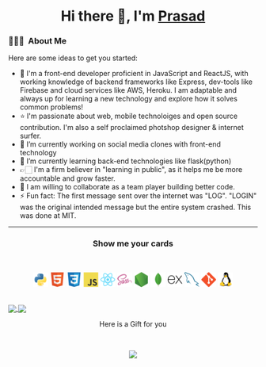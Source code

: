 <h1 align="center">Hi there 👋, I'm  <a href="https://taurusilver7.github.io/profile/">Prasad</a></h1>
<h3> 👨🏻‍💻 &nbsp;About Me </h3>

Here are some ideas to get you started:
- 📍 I'm a front-end developer proficient in JavaScript and ReactJS, with working knowledge of backend frameworks like Express, dev-tools like Firebase and cloud services like AWS, Heroku. I am adaptable and always up for learning a new technology and explore how it solves common problems!
- ⭐ I'm passionate about web, mobile technoloiges and open source contribution. I'm also a self proclaimed photshop designer & internet surfer.
- 🔭 I’m currently working on social media clones with front-end technology
- 🌱 I’m currently learning back-end technologies like flask(python)
- 👉🏻 I'm a firm believer in "learning in public", as it helps me be more accountable and grow faster.
- 👯 I am willing to collaborate as a team player building better code.
- ⚡ Fun fact: The first message sent over the internet was "LOG". "LOGIN" was the original intended message but the entire system crashed. This was done at MIT.

<hr>
<h3 align="center">Show me your cards</h3>
<br>

<p align="center">
<img src=https://raw.githubusercontent.com/devicons/devicon/master/icons/python/python-original.svg alt=python width="30" height="30"/>
<img src=https://raw.githubusercontent.com/devicons/devicon/master/icons/html5/html5-original.svg alt=html5 width="30" height="30"/>
<img src=https://raw.githubusercontent.com/devicons/devicon/master/icons/css3/css3-original.svg alt=css3 width="30" height="30"/>
<img src=https://raw.githubusercontent.com/devicons/devicon/master/icons/javascript/javascript-original.svg alt=javascript width="30" height="30"/>
<img src=https://raw.githubusercontent.com/devicons/devicon/master/icons/react/react-original.svg alt=react width="30" height="30"/>
<img src=https://raw.githubusercontent.com/devicons/devicon/master/icons/sass/sass-original.svg alt=sass width="30" height="30"/>
<img src=https://raw.githubusercontent.com/devicons/devicon/master/icons/nodejs/nodejs-original.svg alt=nodejs width="30" height="30"/>
<img src=https://raw.githubusercontent.com/devicons/devicon/master/icons/mongodb/mongodb-original.svg alt=mongodb width="30" height="30"/>
<img src=https://raw.githubusercontent.com/devicons/devicon/master/icons/express/express-original.svg alt=express width="30" height="30"/>
<img src=https://raw.githubusercontent.com/devicons/devicon/master/icons/mysql/mysql-original.svg alt=express width="30" height="30"/>
<img src=https://raw.githubusercontent.com/devicons/devicon/master/icons/git/git-original.svg alt=git width="30" height="30"/>
<img src=https://raw.githubusercontent.com/devicons/devicon/master/icons/linux/linux-original.svg alt=linux width="30" height="30"/>
</p>
<br/>

<a href="https://github.com/AVS1508">
  <img align="center" height="150em" src="https://github-readme-stats.vercel.app/api?username=taurusilver7&theme=buefy&show_icons=true" />
  <img align="center" height="150em" src="https://github-readme-stats.vercel.app/api/top-langs/?username=taurusilver7&theme=buefy&layout=compact" />
</a>

<br/>
<p align="center">
    Here is a Gift for you
</p>
<br>
<p align="center">
    <img width="500" src="https://camo.githubusercontent.com/63f8c9cac63c534e42b7e1c3ae4732db7618e6768027885522c47ee8e6d3e230/68747470733a2f2f6769746875622d726561646d652d71756f7465732e6865726f6b756170702e636f6d2f71756f74653f7468656d653d6f6e656461726b26616e696d6174696f6e3d64656661756c74266c61796f75743d64656661756c74" />
</p>

